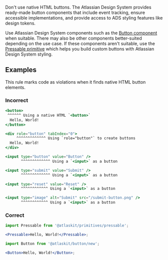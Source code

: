 Don't use native HTML buttons. The Atlassian Design System provides ready-made button components
that include event tracking, ensure accessible implementations, and provide access to ADS styling
features like design tokens.

Use Atlassian Design System components such as the [Button component](/components/button/) when
suitable. There may also be other components better-suited depending on the use case. If these
components aren't suitable, use the [Pressable primitive](/components/primitives/pressable/) which
helps you build custom buttons with Atlassian Design System styling.

## Examples

This rule marks code as violations when it finds native HTML button elements.

### Incorrect

```jsx
<button>
 ^^^^^^ Using a native HTML `<button>`
  Hello, World!
</button>

<div role="button" tabIndex="0">
     ^^^^^^^^^^^^^ Using `role="button"` to create buttons
  Hello, World!
</div>

<input type="button" value="Button" />
       ^^^^^^^^^^^^^ Using a `<input>` as a button

<input type="submit" value="Submit" />
       ^^^^^^^^^^^^^ Using a `<input>` as a button

<input type="reset" value="Reset" />
       ^^^^^^^^^^^^ Using a `<input>` as a button

<input type="image" alt="Submit" src="/submit-button.png" />
       ^^^^^^^^^^^^ Using a `<input>` as a button
```

### Correct

```jsx
import Pressable from '@atlaskit/primitives/pressable';

<Pressable>Hello, World!</Pressable>;

import Button from '@atlaskit/button/new';

<Button>Hello, World!</Button>;
```

